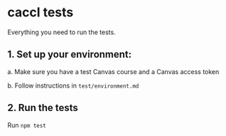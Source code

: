 # caccl tests

Everything you need to run the tests.

## 1. Set up your environment:

a. Make sure you have a test Canvas course and a Canvas access token

b. Follow instructions in `test/environment.md`

## 2. Run the tests

Run `npm test`
